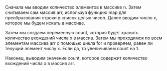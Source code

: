 Сначала мы вводим количество элементов в массиве n. Затем считываем сам массив arr, используя функцию map для преобразования строки в список целых чисел. Далее вводим число x, которое мы будем искать в массиве.

Затем мы создаем переменную count, которая будет хранить количество вхождений числа x в массив. Затем мы проходимся по всем элементам массива arr с помощью цикла for и проверяем, равен ли текущий элемент числу x. Если да, то увеличиваем count на 1.

Наконец, выводим значение count, которое содержит количество вхождений числа x в массив arr.